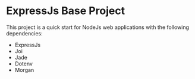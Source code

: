 # ExpressJs Base Project
This project is a quick start for NodeJs web applications with the following dependencies:
* ExpressJs
* Joi
* Jade
* Dotenv
* Morgan
